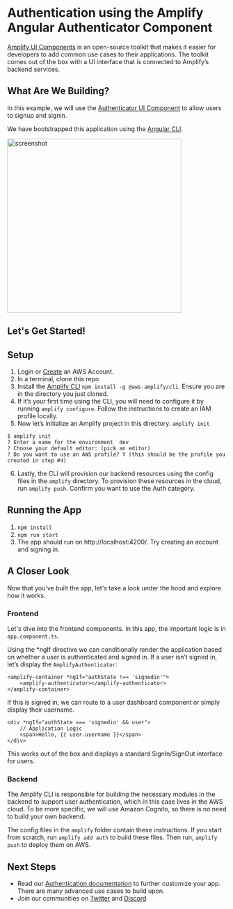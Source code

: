 # Authentication using the Amplify Angular Authenticator Component

[Amplify UI Components](https://docs.amplify.aws/ui/q/framework/angular) is an open-source toolkit that makes it easier for developers to add common use cases to their applications. The toolkit comes out of the box with a UI interface that is connected to Amplify’s backend services.

## What Are We Building?

In this example, we will use the [Authenticator UI Component](https://docs.amplify.aws/ui/auth/authenticator/q/framework/angular) to allow users to signup and signin.

We have bootstrapped this application using the [Angular CLI](https://cli.angular.io/).

<img src="https://amplify-demo-assets.s3.amazonaws.com/screenshot.png" alt="screenshot" height="400px"/>

## Let's Get Started!

## Setup

1. Login or [Create](https://portal.aws.amazon.com/billing/signup?type=enterprise#/start) an AWS Account.
2. In a terminal, clone this repo
3. Install the [Amplify CLI](https://github.com/aws-amplify/amplify-cli) `npm install -g @aws-amplify/cli`. Ensure you are in the directory you just cloned.
4. If it’s your first time using the CLI, you will need to configure it by running `amplify configure`. Follow the instructions to create an IAM profile locally.
5. Now let’s initialize an Amplify project in this directory. `amplify init`

```
$ amplify init
? Enter a name for the environment  dev
? Choose your default editor: (pick an editor)
? Do you want to use an AWS profile? Y (this should be the profile you created in step #4)
```

6. Lastly, the CLI will provision our backend resources using the config files in the `amplify` directory. To provision these resources in the cloud, run `amplify push`. Confirm you want to use the Auth category.

## Running the App

1. `npm install`
2. `npm run start`
3. The app should run on http://localhost:4200/. Try creating an account and signing in.

## A Closer Look

Now that you've built the app, let's take a look under the hood and explore how it works.

### Frontend

Let's dive into the frontend components. In this app, the important logic is in `app.component.ts`.

Using the \*ngIf directive we can conditionally render the application based on whether a user is authenticated and signed in. If a user isn’t signed in, let’s display the `AmplifyAuthenticator`:

```
<amplify-container *ngIf="authState !== 'signedin'">
	<amplify-authenticator></amplify-authenticator>
</amplify-container>
```

If this is signed in, we can route to a user dashboard component or simply display their username.

```
<div *ngIf="authState === 'signedin' && user">
    // Application Logic
    <span>Hello, {{ user.username }}</span>
</div>
```

This works out of the box and displays a standard SignIn/SignOut interface for users.

### Backend

The Amplify CLI is responsible for building the necessary modules in the backend to support user authentication, which in this case lives in the AWS cloud. To be more specific, we will use Amazon Cognito, so there is no need to build your own backend.

The config files in the `amplify` folder contain these instructions. If you start from scratch, run `amplify add auth` to build these files. Then run, `amplify push` to deploy them on AWS.

## Next Steps

- Read our [Authentication documentation](https://docs.amplify.aws/ui/auth/authenticator/q/framework/angular) to further customize your app. There are many advanced use cases to build upon.
- Join our communities on [Twitter](https://twitter.com/awsamplify) and [Discord](https://discord.gg/amplify)
